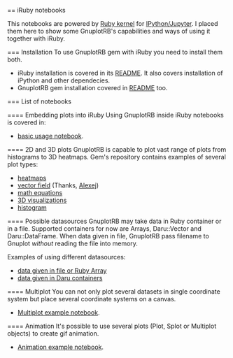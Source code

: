== iRuby notebooks

This notebooks are powered by [Ruby kernel](https://github.com/SciRuby/iruby/) for [IPython/Jupyter](https://jupyter.org/).
I placed them here to show some GnuplotRB's capabilities and ways of using it together with iRuby.

=== Installation
To use GnuplotRB gem with iRuby you need to install them both.

* iRuby installation is covered in its [README](https://github.com/SciRuby/iruby/blob/master/README.md).
  It also covers installation of iPython and other dependecies.
* GnuplotRB gem installation covered in [README](https://github.com/dilcom/gnuplotrb#installation) too.

=== List of notebooks

==== Embedding plots into iRuby
Using GnuplotRB inside iRuby notebooks is covered in:

* [basic usage notebook](https://github.com/dilcom/gnuplotrb/blob/master/notebooks/basic_usage.ipynb).

==== 2D and 3D plots
GnuplotRB is capable to plot vast range of plots from histograms to 3D heatmaps. Gem's repository contains examples of several plot types:

* [heatmaps](https://github.com/dilcom/gnuplotrb/blob/master/notebooks/heatmaps.ipynb)
* [vector field](https://github.com/dilcom/gnuplotrb/blob/master/notebooks/vector_field.ipynb) (Thanks, [Alexej](https://github.com/agisga))
* [math equations](https://github.com/dilcom/gnuplotrb/blob/master/notebooks/math_plots.ipynb)
* [3D visualizations](https://github.com/dilcom/gnuplotrb/blob/master/notebooks/3d_plot.ipynb)
* [histogram](https://github.com/dilcom/gnuplotrb/blob/master/notebooks/histogram.ipynb)

==== Possible datasources
GnuplotRB may take data in Ruby container or in a file. Supported containers for now are Arrays, Daru::Vector and Daru::DataFrame.
When data given in file, GnuplotRB pass filename to Gnuplot *without* reading the file into memory.

Examples of using different datasources:

* [data given in file or Ruby Array](https://github.com/dilcom/gnuplotrb/blob/master/notebooks/points_from_different_sources.ipynb)
* [data given in Daru containers](https://github.com/dilcom/gnuplotrb/blob/master/notebooks/plotting_from_daru.ipynb)

==== Multiplot
You can not only plot several datasets in single coordinate system but place several coordinate systems on a canvas.

* [Multiplot example notebook](https://github.com/dilcom/gnuplotrb/blob/master/notebooks/multiplot_layout.ipynb).

==== Animation
It's possible to use several plots (Plot, Splot or Multiplot objects) to create gif animation.

* [Animation example notebook](https://github.com/dilcom/gnuplotrb/blob/master/notebooks/animated_plots.ipynb).
